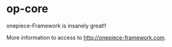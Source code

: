 op-core
=======

onepiece-Framework is insanely great!!

More information to access to http://onepiece-framework.com.
